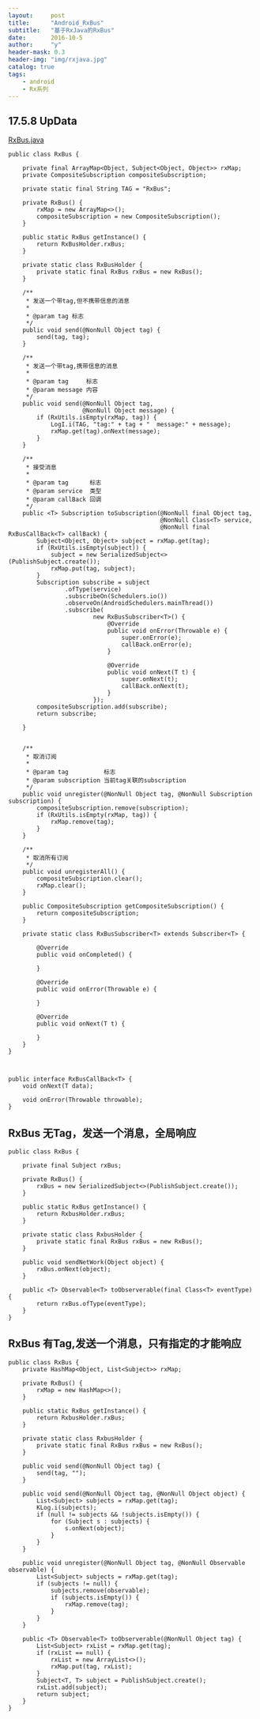 ```yaml
---
layout:     post
title:      "Android_RxBus"
subtitle:   "基于RxJava的RxBus"
date:       2016-10-5
author:     "y"
header-mask: 0.3
header-img: "img/rxjava.jpg"
catalog: true
tags:
    - android
    - Rx系列
---
```



## 17.5.8 UpData

[RxBus.java](https://github.com/7449/RxNetWork/blob/master/RxNetWork-Java/RxNetWorkLibrary/src/main/java/io/reactivex/network/bus/RxBus.java)

	public class RxBus {
	
	    private final ArrayMap<Object, Subject<Object, Object>> rxMap;
	    private CompositeSubscription compositeSubscription;
	
	    private static final String TAG = "RxBus";
	
	    private RxBus() {
	        rxMap = new ArrayMap<>();
	        compositeSubscription = new CompositeSubscription();
	    }
	
	    public static RxBus getInstance() {
	        return RxBusHolder.rxBus;
	    }
	
	    private static class RxBusHolder {
	        private static final RxBus rxBus = new RxBus();
	    }
	
	    /**
	     * 发送一个带tag,但不携带信息的消息
	     *
	     * @param tag 标志
	     */
	    public void send(@NonNull Object tag) {
	        send(tag, tag);
	    }
	
	    /**
	     * 发送一个带tag,携带信息的消息
	     *
	     * @param tag     标志
	     * @param message 内容
	     */
	    public void send(@NonNull Object tag,
	                     @NonNull Object message) {
	        if (RxUtils.isEmpty(rxMap, tag)) {
	            LogI.i(TAG, "tag:" + tag + "  message:" + message);
	            rxMap.get(tag).onNext(message);
	        }
	    }
	
	    /**
	     * 接受消息
	     *
	     * @param tag      标志
	     * @param service  类型
	     * @param callBack 回调
	     */
	    public <T> Subscription toSubscription(@NonNull final Object tag,
	                                           @NonNull Class<T> service,
	                                           @NonNull final RxBusCallBack<T> callBack) {
	        Subject<Object, Object> subject = rxMap.get(tag);
	        if (RxUtils.isEmpty(subject)) {
	            subject = new SerializedSubject<>(PublishSubject.create());
	            rxMap.put(tag, subject);
	        }
	        Subscription subscribe = subject
	                .ofType(service)
	                .subscribeOn(Schedulers.io())
	                .observeOn(AndroidSchedulers.mainThread())
	                .subscribe(
	                        new RxBusSubscriber<T>() {
	                            @Override
	                            public void onError(Throwable e) {
	                                super.onError(e);
	                                callBack.onError(e);
	                            }
	
	                            @Override
	                            public void onNext(T t) {
	                                super.onNext(t);
	                                callBack.onNext(t);
	                            }
	                        });
	        compositeSubscription.add(subscribe);
	        return subscribe;
	
	    }
	
	
	    /**
	     * 取消订阅
	     *
	     * @param tag          标志
	     * @param subscription 当前tag关联的subscription
	     */
	    public void unregister(@NonNull Object tag, @NonNull Subscription subscription) {
	        compositeSubscription.remove(subscription);
	        if (RxUtils.isEmpty(rxMap, tag)) {
	            rxMap.remove(tag);
	        }
	    }
	
	    /**
	     * 取消所有订阅
	     */
	    public void unregisterAll() {
	        compositeSubscription.clear();
	        rxMap.clear();
	    }
	
	    public CompositeSubscription getCompositeSubscription() {
	        return compositeSubscription;
	    }
	
	    private static class RxBusSubscriber<T> extends Subscriber<T> {
	
	        @Override
	        public void onCompleted() {
	
	        }
	
	        @Override
	        public void onError(Throwable e) {
	
	        }
	
	        @Override
	        public void onNext(T t) {
	
	        }
	    }
	}
	
	
	
	public interface RxBusCallBack<T> {
	    void onNext(T data);
	
	    void onError(Throwable throwable);
	}


## RxBus 无Tag，发送一个消息，全局响应

	public class RxBus {    
	    
	    private final Subject rxBus;    
	    
	    private RxBus() {    
	        rxBus = new SerializedSubject<>(PublishSubject.create());    
	    }    
	    
	    public static RxBus getInstance() {    
	        return RxbusHolder.rxBus;    
	    }    
	    
	    private static class RxbusHolder {    
	        private static final RxBus rxBus = new RxBus();    
	    }    
	    
	    public void sendNetWork(Object object) {   
	        rxBus.onNext(object);    
	    }    
	    
	    public <T> Observable<T> toObserverable(final Class<T> eventType) {     
	        return rxBus.ofType(eventType);    
	    }    
	}    

## RxBus 有Tag,发送一个消息，只有指定的才能响应

	public class RxBus {  
	    private HashMap<Object, List<Subject>> rxMap;  
	  
	    private RxBus() {  
	        rxMap = new HashMap<>();  
	    }  
	  
	    public static RxBus getInstance() {  
	        return RxbusHolder.rxBus;  
	    }  
	  
	    private static class RxbusHolder {  
	        private static final RxBus rxBus = new RxBus();  
	    }  
	  
	    public void send(@NonNull Object tag) {  
	        send(tag, "");  
	    }  
	  
	    public void send(@NonNull Object tag, @NonNull Object object) {  
	        List<Subject> subjects = rxMap.get(tag);  
	        KLog.i(subjects);  
	        if (null != subjects && !subjects.isEmpty()) {  
	            for (Subject s : subjects) {  
	                s.onNext(object);  
	            }  
	        }  
	    }  
	  
	    public void unregister(@NonNull Object tag, @NonNull Observable observable) {  
	        List<Subject> subjects = rxMap.get(tag);  
	        if (subjects != null) {  
	            subjects.remove(observable);  
	            if (subjects.isEmpty()) {  
	                rxMap.remove(tag);  
	            }  
	        }  
	    }  
	  
	    public <T> Observable<T> toObserverable(@NonNull Object tag) {  
	        List<Subject> rxList = rxMap.get(tag);  
	        if (rxList == null) {  
	            rxList = new ArrayList<>();  
	            rxMap.put(tag, rxList);  
	        }  
	        Subject<T, T> subject = PublishSubject.create();  
	        rxList.add(subject);  
	        return subject;  
	    }  
	} 